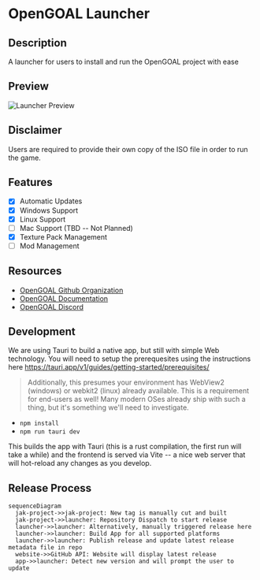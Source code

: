 # OpenGOAL Launcher

## Description

A launcher for users to install and run the OpenGOAL project with ease

## Preview

![Launcher Preview](https://user-images.githubusercontent.com/86533397/193725375-a75dbeb0-d9f3-4e14-bf67-d872f89d11c2.png)

## Disclaimer

Users are required to provide their own copy of the ISO file in order to run the game.

## Features

- [x] Automatic Updates
- [x] Windows Support
- [x] Linux Support
- [ ] Mac Support (TBD -- Not Planned)
- [x] Texture Pack Management
- [ ] Mod Management

## Resources

- [OpenGOAL Github Organization](https://github.com/open-goal/)
- [OpenGOAL Documentation](https://opengoal.dev/)
- [OpenGOAL Discord](https://discord.gg/twBEFbMnqw)

## Development

We are using Tauri to build a native app, but still with simple Web technology. You will need to setup the prerequesites using the instructions here https://tauri.app/v1/guides/getting-started/prerequisites/

> Additionally, this presumes your environment has WebView2 (windows) or webkit2 (linux) already available. This is a requirement for end-users as well! Many modern OSes already ship with such a thing, but it's something we'll need to investigate.

- `npm install`
- `npm run tauri dev`

This builds the app with Tauri (this is a rust compilation, the first run will take a while) and the frontend is served via Vite -- a nice web server that will hot-reload any changes as you develop.

## Release Process

```mermaid
sequenceDiagram
  jak-project->>jak-project: New tag is manually cut and built
  jak-project->>launcher: Repository Dispatch to start release
  launcher->>launcher: Alternatively, manually triggered release here
  launcher->>launcher: Build App for all supported platforms
  launcher->>launcher: Publish release and update latest release metadata file in repo
  website->>GitHub API: Website will display latest release
  app->>launcher: Detect new version and will prompt the user to update
```

